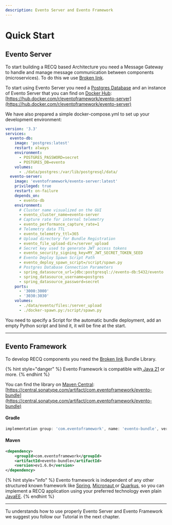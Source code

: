 ```yaml
---
description: Evento Server and Evento Framework
---
```


# Quick Start

## Evento Server

To start building a RECQ based Architecture you need a Message Gateway to handle and manage message communication between components (microservices). To do this we use [Broken link](broken-reference "mention").

To start using Evento Server you need a [Postgres Database](https://www.postgresql.org/) and an instance of Evento Server that you can find on [Docker Hub](https://hub.docker.com/):  [https://hub.docker.com/r/eventoframework/evento-server](https://hub.docker.com/r/eventoframework/evento-server)

We have also prepared a simple docker-compose.yml to set up your development environment:

```yaml
version: '3.3'
services:
  evento-db:
    image: 'postgres:latest'
    restart: always
    environment:
      - POSTGRES_PASSWORD=secret
      - POSTGRES_DB=evento
    volumes:
      - ./data/postgres:/var/lib/postgresql/data/
  evento-server:
    image: 'eventoframework/evento-server:latest'
    privileged: true
    restart: on-failure
    depends_on:
      - evento-db
    environment:
      # Cluster name visualized on the GUI
      - evento_cluster_name=evento-server
      # Capture rate for internal telemetry
      - evento_performance_capture_rate=1
      # Telemetry data TTL
      - evento_telemetry_ttl=365
      # Upload directory for Bundle Registration
      - evento_file_upload-dir=/server_upload
      # Secret key used to generate JWT access tokens
      - evento_security_signing_key=MY_JWT_SECRET_TOKEN_SEED
      # Evento Deploy Spawn Script Path
      - evento_deploy_spawn_script=/script/spawn.py
      # Postgres Database Connection Parameters
      - spring_datasource_url=jdbc:postgresql://evento-db:5432/evento
      - spring_datasource_username=postgres
      - spring_datasource_password=secret
    ports:
      - '3000:3000'
      - '3030:3030'
    volumes:
      - ./data/evento/files:/server_upload
      - ./docker-spawn.py:/script/spawn.py
```

You need to specify a Script for the automatic bundle deployment, add an empty Python script and bind it, it will be fine at the start.

***

## Evento Framework

To develop RECQ components you need the [Broken link](broken-reference "mention") Bundle Library.

{% hint style="danger" %}
Evento Framework is compatible with[ Java 21](https://openjdk.org/projects/jdk/21/) or more.
{% endhint %}

You can find the library on [Maven Central](https://central.sonatype.com/):  [https://central.sonatype.com/artifact/com.eventoframework/evento-bundle](https://central.sonatype.com/artifact/com.eventoframework/evento-bundle)

#### Gradle

```gradle
implementation group: 'com.eventoframework', name: 'evento-bundle', version: 'ev1.6.0'
```

#### Maven&#x20;

```xml
<dependency>
    <groupId>com.eventoframework</groupId>
    <artifactId>evento-bundle</artifactId>
    <version>ev1.6.0</version>
</dependency>
```



{% hint style="info" %}
Evento framework is independent of any other structured known framework like [Spring](https://spring.io/), [Micronaut ](https://micronaut.io/)or [Quarkus](https://quarkus.io/), so you can implement a RECQ application using your preferred technology even plain [JavaEE](https://it.wikipedia.org/wiki/Jakarta\_EE).
{% endhint %}

***

Tu understands how to use properly Evento Server and Evento Framework we suggest you follow our Tutorial in the next chapter.
